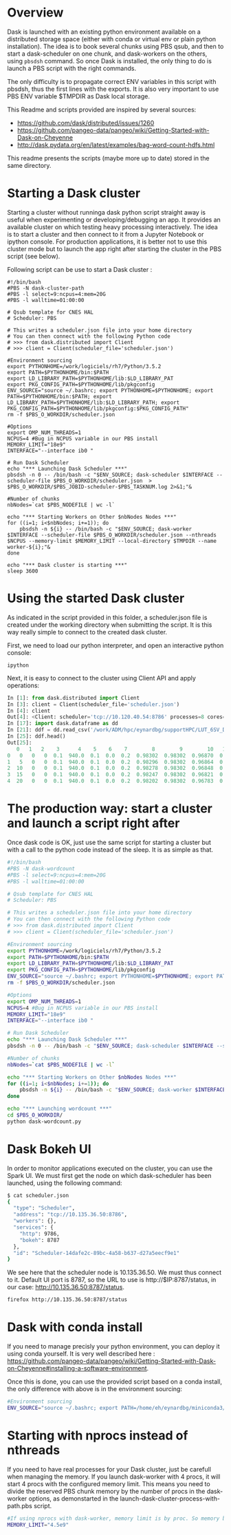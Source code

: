 # Overview

Dask is launched with an existing python environment available on a distributed storage space (either with conda or virtual env or plain python installation). The idea is to book several chunks using PBS qsub, and then to start a dask-scheduler on one chunk, and dask-workers on the others, using `pbsdsh` command. So once Dask is installed, the only thing to do is launch a PBS script with the right commands.

The only difficulty is to propagate correct ENV variables in this script with pbsdsh, thus the first lines with the exports. It is also very important to use PBS ENV variable $TMPDIR as Dask local storage.

This Readme and scripts provided are inspired by several sources:
* https://github.com/dask/distributed/issues/1260
* https://github.com/pangeo-data/pangeo/wiki/Getting-Started-with-Dask-on-Cheyenne
* http://dask.pydata.org/en/latest/examples/bag-word-count-hdfs.html

This readme presents the scripts (maybe more up to date) stored in the same directory.

# Starting a Dask cluster

Starting a cluster without runninga dask python script straight away is useful when experimenting or developing/debugging an app. It provides an available cluster on which testing heavy processing interactively. The idea is to start a cluster and then connect to it from a Jupyter Notebook or ipython console. For production applications, it is better not to use this cluster mode but to launch the app right after starting the cluster in the PBS script (see below).

Following script can be use to start a Dask cluster :
```shell
#!/bin/bash
#PBS -N dask-cluster-path
#PBS -l select=9:ncpus=4:mem=20G
#PBS -l walltime=01:00:00

# Qsub template for CNES HAL
# Scheduler: PBS

# This writes a scheduler.json file into your home directory
# You can then connect with the following Python code
# >>> from dask.distributed import Client
# >>> client = Client(scheduler_file='scheduler.json')

#Environment sourcing
export PYTHONHOME=/work/logiciels/rh7/Python/3.5.2
export PATH=$PYTHONHOME/bin:$PATH
export LD_LIBRARY_PATH=$PYTHONHOME/lib:$LD_LIBRARY_PAT
export PKG_CONFIG_PATH=$PYTHONHOME/lib/pkgconfig
ENV_SOURCE="source ~/.bashrc; export PYTHONHOME=$PYTHONHOME; export PATH=$PYTHONHOME/bin:$PATH; export LD_LIBRARY_PATH=$PYTHONHOME/lib:$LD_LIBRARY_PATH; export PKG_CONFIG_PATH=$PYTHONHOME/lib/pkgconfig:$PKG_CONFIG_PATH"
rm -f $PBS_O_WORKDIR/scheduler.json

#Options
export OMP_NUM_THREADS=1
NCPUS=4 #Bug in NCPUS variable in our PBS install
MEMORY_LIMIT="18e9"
INTERFACE="--interface ib0 "

# Run Dask Scheduler
echo "*** Launching Dask Scheduler ***"
pbsdsh -n 0 -- /bin/bash -c "$ENV_SOURCE; dask-scheduler $INTERFACE --scheduler-file $PBS_O_WORKDIR/scheduler.json  > $PBS_O_WORKDIR/$PBS_JOBID-scheduler-$PBS_TASKNUM.log 2>&1;"&

#Number of chunks
nbNodes=`cat $PBS_NODEFILE | wc -l`

echo "*** Starting Workers on Other $nbNodes Nodes ***"
for ((i=1; i<$nbNodes; i+=1)); do
    pbsdsh -n ${i} -- /bin/bash -c "$ENV_SOURCE; dask-worker $INTERFACE --scheduler-file $PBS_O_WORKDIR/scheduler.json --nthreads $NCPUS --memory-limit $MEMORY_LIMIT --local-directory $TMPDIR --name worker-${i};"&
done

echo "*** Dask cluster is starting ***"
sleep 3600
```

# Using the started Dask cluster 
As indicated in the script provided in this folder, a scheduler.json file is created under the working directory when submitting the script. It is this way really simple to connect to the created dask cluster.

First, we need to load our python interpreter, and open an interactive python console:
````
ipython
````
Next, it is easy to connect to the cluster using Client API and apply operations:
```python
In [1]: from dask.distributed import Client
In [3]: client = Client(scheduler_file='scheduler.json')
In [4]: client
Out[4]: <Client: scheduler='tcp://10.120.40.54:8786' processes=8 cores=32>
In [17]: import dask.dataframe as dd
In [21]: ddf = dd.read_csv('/work/ADM/hpc/eynardbg/supportHPC/LUT_6SV_DESERT_SENTINEL2BMSIB_B12.txt', delim_whitespace=True, header=None)
In [25]: ddf.head()
Out[25]:
   0   1   2    3      4    5    6    7        8        9        10   11  \
0   0   0   0  0.1  940.0  0.1  0.0  0.2  0.98302  0.98302  0.96870  0.0
1   5   0   0  0.1  940.0  0.1  0.0  0.2  0.98296  0.98302  0.96864  0.0
2  10   0   0  0.1  940.0  0.1  0.0  0.2  0.98278  0.98302  0.96848  0.0
3  15   0   0  0.1  940.0  0.1  0.0  0.2  0.98247  0.98302  0.96821  0.0
4  20   0   0  0.1  940.0  0.1  0.0  0.2  0.98202  0.98302  0.96783  0.0

```

# The production way: start a cluster and launch a script right after
Once dask code is OK, just use the same script for starting a cluster but with a call to the python code instead of the sleep. It is as simple as that.
````bash
#!/bin/bash
#PBS -N dask-wordcount
#PBS -l select=9:ncpus=4:mem=20G
#PBS -l walltime=01:00:00

# Qsub template for CNES HAL
# Scheduler: PBS

# This writes a scheduler.json file into your home directory
# You can then connect with the following Python code
# >>> from dask.distributed import Client
# >>> client = Client(scheduler_file='scheduler.json')

#Environment sourcing
export PYTHONHOME=/work/logiciels/rh7/Python/3.5.2
export PATH=$PYTHONHOME/bin:$PATH
export LD_LIBRARY_PATH=$PYTHONHOME/lib:$LD_LIBRARY_PAT
export PKG_CONFIG_PATH=$PYTHONHOME/lib/pkgconfig
ENV_SOURCE="source ~/.bashrc; export PYTHONHOME=$PYTHONHOME; export PATH=$PYTHONHOME/bin:$PATH; export LD_LIBRARY_PATH=$PYTHONHOME/lib:$LD_LIBRARY_PATH; export PKG_CONFIG_PATH=$PYTHONHOME/lib/pkgconfig:$PKG_CONFIG_PATH"
rm -f $PBS_O_WORKDIR/scheduler.json

#Options
export OMP_NUM_THREADS=1
NCPUS=4 #Bug in NCPUS variable in our PBS install
MEMORY_LIMIT="18e9"
INTERFACE="--interface ib0 "

# Run Dask Scheduler
echo "*** Launching Dask Scheduler ***"
pbsdsh -n 0 -- /bin/bash -c "$ENV_SOURCE; dask-scheduler $INTERFACE --scheduler-file $PBS_O_WORKDIR/scheduler.json  > $PBS_O_WORKDIR/$PBS_JOBID-scheduler-$PBS_TASKNUM.log 2>&1;"&

#Number of chunks
nbNodes=`cat $PBS_NODEFILE | wc -l`

echo "*** Starting Workers on Other $nbNodes Nodes ***"
for ((i=1; i<$nbNodes; i+=1)); do
    pbsdsh -n ${i} -- /bin/bash -c "$ENV_SOURCE; dask-worker $INTERFACE --scheduler-file $PBS_O_WORKDIR/scheduler.json --nthreads $NCPUS --memory-limit $MEMORY_LIMIT --local-directory $TMPDIR --name worker-${i};"&
done

echo "*** Launching wordcount ***"
cd $PBS_O_WORKDIR/
python dask-wordcount.py
````

# Dask Bokeh UI

In order to monitor applications executed on the cluster, you can use the Spark UI. We must first get the node on which dask-scheduler has been launched, using the following command:
````bash
$ cat scheduler.json
{
  "type": "Scheduler",
  "address": "tcp://10.135.36.50:8786",
  "workers": {},
  "services": {
    "http": 9786,
    "bokeh": 8787
  },
  "id": "Scheduler-14dafe2c-89bc-4a58-b637-d27a5eecf9e1"
}
````

We see here that the scheduler node is 10.135.36.50. We must thus connect to it.
Default UI port is 8787, so the URL to use is  http://$IP:8787/status, in our case: http://10.135.36.50:8787/status.
````bash
firefox http://10.135.36.50:8787/status
````

# Dask with conda install
If you need to manage precisly your python environment, you can deploy it using conda yourself. It is very well described here : https://github.com/pangeo-data/pangeo/wiki/Getting-Started-with-Dask-on-Cheyenne#installing-a-software-environment.

Once this is done, you can use the provided script based on a conda install, the only difference with above is in the environment sourcing:
````bash
#Environment sourcing
ENV_SOURCE="source ~/.bashrc; export PATH=/home/eh/eynardbg/miniconda3/bin:$PATH; source activate pangeo"
````

# Starting with nprocs instead of nthreads
If you need to have real processes for your Dask cluster, just be carefull when managing the memory. If you launch dask-worker with 4 procs, it will start 4 procs with the configured memory limit. This means you need to divide the reserved PBS chunk memory by the number of procs in the dask-worker options, as demonstarted in the launch-dask-cluster-process-with-path.pbs script.
````bash
#If using nprocs with dask-worker, memory limit is by proc. So memory by PBS chunk divided by nprocs
MEMORY_LIMIT="4.5e9"
````
